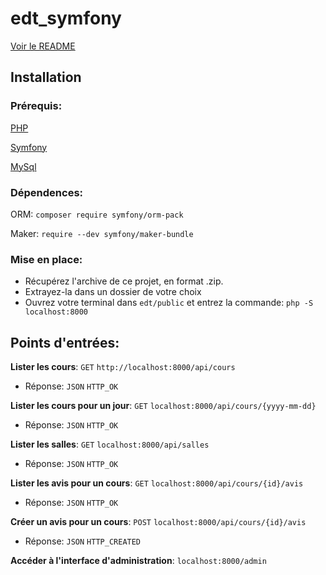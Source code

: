 # edt_symfony

[Voir le README](https://github.com/TanguyKerdevez/edt_symfony)

## Installation

### Prérequis: 

[PHP](https://www.php.net/manual/fr/install.php)

[Symfony](https://symfony.com/doc/current/setup.html)

[MySql](https://dev.mysql.com/downloads/installer)

### Dépendences:

ORM: ```composer require symfony/orm-pack```

Maker: ```require --dev symfony/maker-bundle```

### Mise en place:

- Récupérez l'archive de ce projet, en format .zip.
- Extrayez-la dans un dossier de votre choix
- Ouvrez votre terminal dans ```edt/public``` et entrez la commande: ```php -S localhost:8000```

## Points d'entrées:

**Lister les cours**: ```GET``` ```http://localhost:8000/api/cours```
- Réponse: ```JSON``` ```HTTP_OK```

**Lister les cours pour un jour**: ```GET``` ```localhost:8000/api/cours/{yyyy-mm-dd}``` 
- Réponse: ```JSON``` ```HTTP_OK```
  
**Lister les salles**: ```GET``` ```localhost:8000/api/salles``` 
- Réponse: ```JSON``` ```HTTP_OK```
  
**Lister les avis pour un cours**: ```GET``` ```localhost:8000/api/cours/{id}/avis``` 
- Réponse: ```JSON``` ```HTTP_OK```
  
**Créer un avis pour un cours**: ```POST``` ```localhost:8000/api/cours/{id}/avis``` 
- Réponse: ```JSON``` ```HTTP_CREATED```
  
**Accéder à l'interface d'administration**: ```localhost:8000/admin```
